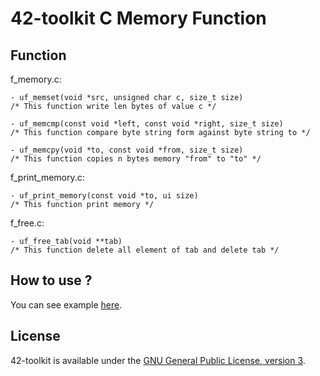42-toolkit	C Memory Function
==========

## Function

f_memory.c:

	- uf_memset(void *src, unsigned char c, size_t size)
	/* This function write len bytes of value c */

	- uf_memcmp(const void *left, const void *right, size_t size)
	/* This function compare byte string form against byte string to */

	- uf_memcpy(void *to, const void *from, size_t size)
	/* This function copies n bytes memory "from" to "to" */

f_print_memory.c:

	- uf_print_memory(const void *to, ui size)
	/* This function print memory */

f_free.c:

	- uf_free_tab(void **tab)
	/* This function delete all element of tab and delete tab */

## How to use ?

You can see example [here](https://github.com/QuentinPerez/42-toolkit/tree/master/examples/libc/f_memory).

## License

42-toolkit is available under the [GNU General Public License, version 3](LICENSE).
